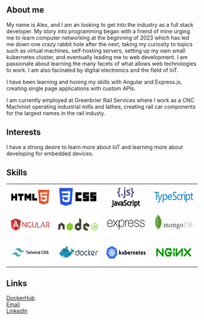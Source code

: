 

## About me
My name is Alex, and I am an looking to get into the industry as a full stack developer. My story into programming began with a friend of mine urging me to learn computer networking at the beginning of 2023 which has led me down one crazy rabbit hole after the next, taking my curiosity to topics such as virtual machines, self-hosting servers, setting up my own small kubernetes cluster, and eventually leading me to web development. I am passionate about learning the many facets of what allows web technologies to work. I am also facinated by digital electronics and the field of IoT.

I have been learning and honing my skills with Angular and Express.js, creating single page applications with custom APIs.

I am currently employed at Greenbrier Rail Services where I work as a CNC Machinist operating industrial mills and lathes, creating rail car components for the largest names in the rail industy.


## Interests
I have a strong desire to learn more about IoT and learning more about developing for embedded devices.

## Skills
<table>
  <tbody>
    <tr valign="center">
      <td width="20%" align="center">
        <img height="64px" src="images/w3_html5.svg">
      </td>
      <td width="20%" align="center">
        <img height="64px" src="images/w3_css.svg">
      </td>
      <td width="20%" align="center">
        <img height="64px" src="images/javascript.svg">
      </td>
      <td width="20%" align="center">
       <img height="64px" src="images/typescript.svg">
      </td>
    </tr>
    <tr valign="center">
      <td width="20%" align="center">
        <img height="64px" src="images/angular.svg">
      </td>
      <td width="20%" align="center">
        <img height="64px" src="images/nodejs.svg">
      </td>
      <td width="20%" align="center">
        <img height="64px" src="images/expressjs.svg">
      </td>
      <td width="20%" align="center">
        <img height="64px" src="images/mongodb.svg">
      </td>
    </tr>
    <tr valign="center">
      <td width="20%" align="center">
        <img height="64px" src="images/tailwindcss.svg">
      </td>
      <td width="20%" align="center">
        <img height="64px" src="images/docker.svg">
      </td>
      <td width="20%" align="center">
        <img height="64px" src="images/kubernetes.svg">
      </td>
       <td width="20%" align="center">
        <img height="64px" src="images/nginx.svg">
      </td>
    </tr>
  </tbody>
</table>


## Links
[DockerHub](https://hub.docker.com/u/alexmantzdev) <br />
[Email](alex.mantz@yahoo.com) <br />
[LinkedIn](https://www.linkedin.com/in/james-mantz-942546138?lipi=urn%3Ali%3Apage%3Ad_flagship3_profile_view_base_contact_details%3BOpTf%2BiY%2BSni7yIQMxo8uaA%3D%3D)

<!--
**AlexMantzDev/AlexMantzDev** is a ✨ _special_ ✨ repository because its `README.md` (this file) appears on your GitHub profile.

Here are some ideas to get you started:

- 🔭 I’m currently working on ...
- 🌱 I’m currently learning ...
- 👯 I’m looking to collaborate on ...
- 🤔 I’m looking for help with ...
- 💬 Ask me about ...
- 📫 How to reach me: ...
- 😄 Pronouns: ...
- ⚡ Fun fact: ...
-->
